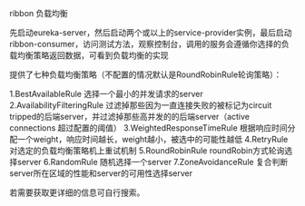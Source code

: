 ribbon 负载均衡

先启动eureka-server，然后启动两个或以上的service-provider实例，最后启动ribbon-consumer，访问测试方法，观察控制台，调用的服务会遵循你选择的负载均衡策略返回数据，可看到负载均衡的实现

提供了七种负载均衡策略（不配置的情况默认是RoundRobinRule轮询策略）：

1.BestAvailableRule  选择一个最小的并发请求的server
2.AvailabilityFilteringRule  过滤掉那些因为一直连接失败的被标记为circuit tripped的后端server，并过滤掉那些高并发的的后端server（active connections 超过配置的阈值）
3.WeightedResponseTimeRule 根据响应时间分配一个weight，响应时间越长，weight越小，被选中的可能性越低
4.RetryRule 对选定的负载均衡策略机上重试机制
5.RoundRobinRule roundRobin方式轮询选择server
6.RandomRule 随机选择一个server
7.ZoneAvoidanceRule 复合判断server所在区域的性能和server的可用性选择server

若需要获取更详细的信息可自行搜索。